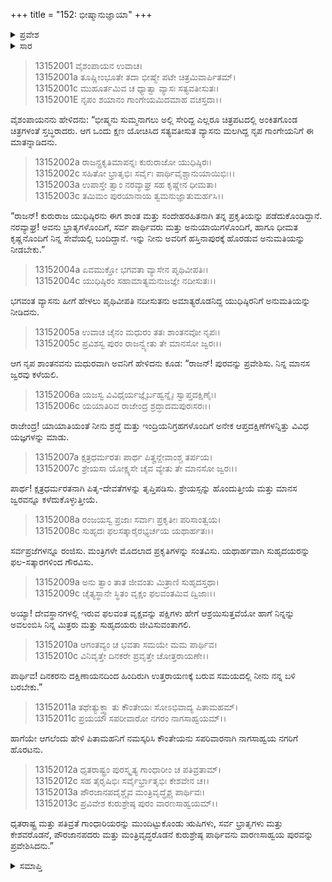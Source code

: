 +++
title = "152: ಭೀಷ್ಮಾನುಜ್ಞಾಯಾ"
+++

<details><summary>ಪ್ರವೇಶ</summary>


।।   ಓಂ ಓಂ ನಮೋ ನಾರಾಯಣಾಯ।।   ಶ್ರೀ ವೇದವ್ಯಾಸಾಯ ನಮಃ ।।

ಶ್ರೀ ಕೃಷ್ಣದ್ವೈಪಾಯನ ವೇದವ್ಯಾಸ ವಿರಚಿತ  

**ಶ್ರೀ ಮಹಾಭಾರತ**

**ಅನುಶಾಸನ ಪರ್ವ**

**ದಾನಧರ್ಮ ಪರ್ವ**

**ಅಧ್ಯಾಯ 152**


</details>

<details><summary>ಸಾರ</summary>

ಭೀಷ್ಮನ ಅನುಮತಿಯನ್ನು ಪಡೆದು ಯುಧಿಷ್ಠಿರನು ಹಸ್ತಿನಾಪುರಕ್ಕೆ ಹಿಂದಿರುಗಿದುದು (1-13).


</details>



> 13152001 ವೈಶಂಪಾಯನ ಉವಾಚ।  
13152001a ತೂಷ್ಣೀಂಭೂತೇ ತದಾ ಭೀಷ್ಮೇ ಪಟೇ ಚಿತ್ರಮಿವಾರ್ಪಿತಮ್।  
13152001c ಮುಹೂರ್ತಮಿವ ಚ ಧ್ಯಾತ್ವಾ ವ್ಯಾಸಃ ಸತ್ಯವತೀಸುತಃ।  
13152001E ನೃಪಂ ಶಯಾನಂ ಗಾಂಗೇಯಮಿದಮಾಹ ವಚಸ್ತದಾ।।

ವೈಶಂಪಾಯನನು ಹೇಳಿದನು: “ಭೀಷ್ಮನು ಸುಮ್ಮನಾಗಲು ಅಲ್ಲಿ ಸೇರಿದ್ದ ಎಲ್ಲರೂ ಚಿತ್ರಪಟದಲ್ಲಿ ಅಂಕಿತಗೊಂಡ ಚಿತ್ರಗಳಂತೆ ಸ್ತಬ್ಧರಾದರು. ಆಗ ಒಂದು ಕ್ಷಣ ಯೋಚಿಸಿದ ಸತ್ಯವತೀಸುತ ವ್ಯಾಸನು ಮಲಗಿದ್ದ ನೃಪ ಗಾಂಗೇಯನಿಗೆ ಈ ಮಾತನ್ನಾಡಿದನು.

> 13152002a ರಾಜನ್ಪ್ರಕೃತಿಮಾಪನ್ನಃ ಕುರುರಾಜೋ ಯುಧಿಷ್ಠಿರಃ।  
13152002c ಸಹಿತೋ ಭ್ರಾತೃಭಿಃ ಸರ್ವೈಃ ಪಾರ್ಥಿವೈಶ್ಚಾನುಯಾಯಿಭಿಃ।।  
13152003a ಉಪಾಸ್ತೇ ತ್ವಾಂ ನರವ್ಯಾಘ್ರ ಸಹ ಕೃಷ್ಣೇನ ಧೀಮತಾ।  
13152003c ತಮಿಮಂ ಪುರಯಾನಾಯ ತ್ವಮನುಜ್ಞಾತುಮರ್ಹಸಿ।।

“ರಾಜನ್! ಕುರುರಾಜ ಯುಧಿಷ್ಠಿರನು ಈಗ ಶಾಂತ ಮತ್ತು ಸಂದೇಹರಹಿತನಾಗಿ ತನ್ನ ಪ್ರಕೃತಿಯನ್ನು ಪಡೆದುಕೊಂಡಿದ್ದಾನೆ. ನರವ್ಯಾಘ್ರ! ಅವನು ಭ್ರಾತೃಗಳೊಂದಿಗೆ, ಸರ್ವ ಪಾರ್ಥಿವರು ಮತ್ತು ಅನುಯಾಯಿಗಳೊಂದಿಗೆ, ಹಾಗೂ ಧೀಮತ ಕೃಷ್ಣನೊಂದಿಗೆ ನಿನ್ನ ಸೇವೆಯಲ್ಲಿ ಬಂದಿದ್ದಾನೆ. ಇನ್ನು ನೀನು ಅವರಿಗೆ ಹಸ್ತಿನಾಪುರಕ್ಕೆ ಹೊರಡುವ ಅನುಮತಿಯನ್ನು ನೀಡಬೇಕು.”

> 13152004a ಏವಮುಕ್ತೋ ಭಗವತಾ ವ್ಯಾಸೇನ ಪೃಥಿವೀಪತಿಃ।  
13152004c ಯುಧಿಷ್ಠಿರಂ ಸಹಾಮಾತ್ಯಮನುಜಜ್ಞೇ ನದೀಸುತಃ।।

ಭಗವಂತ ವ್ಯಾಸನು ಹೀಗೆ ಹೇಳಲು ಪೃಥಿವೀಪತಿ ನದೀಸುತನು ಅಮಾತ್ಯರೊಡನಿದ್ದ ಯುಧಿಷ್ಠಿರನಿಗೆ ಅನುಮತಿಯನ್ನು ನೀಡಿದನು.

> 13152005a ಉವಾಚ ಚೈನಂ ಮಧುರಂ ತತಃ ಶಾಂತನವೋ ನೃಪಃ।  
13152005c ಪ್ರವಿಶಸ್ವ ಪುರಂ ರಾಜನ್ವ್ಯೇತು ತೇ ಮಾನಸೋ ಜ್ವರಃ।।

ಆಗ ನೃಪ ಶಾಂತನವನು ಮಧುರವಾಗಿ ಅವನಿಗೆ ಹೇಳಿದನು ಕೂಡ: “ರಾಜನ್! ಪುರವನ್ನು ಪ್ರವೇಶಿಸು. ನಿನ್ನ ಮಾನಸ ಜ್ವರವು ಕಳೆಯಲಿ.

> 13152006a ಯಜಸ್ವ ವಿವಿಧೈರ್ಯಜ್ಞೈರ್ಬಹ್ವನ್ನೈಃ ಸ್ವಾಪ್ತದಕ್ಷಿಣೈಃ।  
13152006c ಯಯಾತಿರಿವ ರಾಜೇಂದ್ರ ಶ್ರದ್ಧಾದಮಪುರಃಸರಃ।।

ರಾಜೇಂದ್ರ! ಯಾಯಾತಿಯಂತೆ ನೀನು ಶ್ರದ್ಧೆ ಮತ್ತು ಇಂದ್ರಿಯನಿಗ್ರಹಗಳೊಂದಿಗೆ ಅನೇಕ ಆಪ್ತದಕ್ಷಿಣೆಗಳನ್ನಿತ್ತು ವಿವಿಧ ಯಜ್ಞಗಳನ್ನು ಮಾಡು.

> 13152007a ಕ್ಷತ್ರಧರ್ಮರತಃ ಪಾರ್ಥ ಪಿತೄನ್ದೇವಾಂಶ್ಚ ತರ್ಪಯ।  
13152007c ಶ್ರೇಯಸಾ ಯೋಕ್ಷ್ಯಸೇ ಚೈವ ವ್ಯೇತು ತೇ ಮಾನಸೋ ಜ್ವರಃ।।

ಪಾರ್ಥ! ಕ್ಷತ್ರಧರ್ಮರತನಾಗಿ ಪಿತೃ-ದೇವತೆಗಳನ್ನು ತೃಪ್ತಿಪಡಿಸು. ಶ್ರೇಯಸ್ಸನ್ನು ಹೊಂದುತ್ತೀಯೆ ಮತ್ತು ಮಾನಸ ಜ್ವರವನ್ನೂ ಕಳೆದುಕೊಳ್ಳುತ್ತೀಯೆ.

> 13152008a ರಂಜಯಸ್ವ ಪ್ರಜಾಃ ಸರ್ವಾಃ ಪ್ರಕೃತೀಃ ಪರಿಸಾಂತ್ವಯ।  
13152008c ಸುಹೃದಃ ಫಲಸತ್ಕಾರೈರಭ್ಯರ್ಚಯ ಯಥಾರ್ಹತಃ।।

ಸರ್ವಪ್ರಜೆಗಳನ್ನೂ ರಂಜಿಸು. ಮಂತ್ರಿಗಳೇ ಮೊದಲಾದ ಪ್ರಕೃತಿಗಳನ್ನು ಸಂತವಿಸು. ಯಥಾರ್ಹವಾಗಿ ಸುಹೃದಯರನ್ನು ಫಲ-ಸತ್ಕಾರಗಳಿಂದ ಗೌರವಿಸು.

> 13152009a ಅನು ತ್ವಾಂ ತಾತ ಜೀವಂತು ಮಿತ್ರಾಣಿ ಸುಹೃದಸ್ತಥಾ।  
13152009c ಚೈತ್ಯಸ್ಥಾನೇ ಸ್ಥಿತಂ ವೃಕ್ಷಂ ಫಲವಂತಮಿವ ದ್ವಿಜಾಃ।।

ಅಯ್ಯಾ! ದೇವಸ್ಥಾನಗಳಲ್ಲಿ ಇರುವ ಫಲವಂತ ವೃಕ್ಷವನ್ನು ಪಕ್ಷಿಗಳು ಹೇಗೆ ಆಶ್ರಯಿಸುತ್ತವೆಯೋ ಹಾಗೆ ನಿನ್ನನ್ನು ಅವಲಂಬಿಸಿ ನಿನ್ನ ಮಿತ್ರರು ಮತ್ತು ಸುಹೃದಯರು ಜೀವಿಸುವಂತಾಗಲಿ.

> 13152010a ಆಗಂತವ್ಯಂ ಚ ಭವತಾ ಸಮಯೇ ಮಮ ಪಾರ್ಥಿವ।  
13152010c ವಿನಿವೃತ್ತೇ ದಿನಕರೇ ಪ್ರವೃತ್ತೇ ಚೋತ್ತರಾಯಣೇ।।

ಪಾರ್ಥಿವ! ದಿನಕರನು ದಕ್ಷಿಣಾಯನದಿಂದ ಹಿಂದಿರುಗಿ ಉತ್ತರಾಯಣಕ್ಕೆ ಬರುವ ಸಮಯದಲ್ಲಿ ನೀನು ನನ್ನ ಬಳಿ ಬರಬೇಕು.”

> 13152011a ತಥೇತ್ಯುಕ್ತ್ವಾ ತು ಕೌಂತೇಯಃ ಸೋಽಭಿವಾದ್ಯ ಪಿತಾಮಹಮ್।  
13152011c ಪ್ರಯಯೌ ಸಪರೀವಾರೋ ನಗರಂ ನಾಗಸಾಹ್ವಯಮ್।।

ಹಾಗೆಯೇ ಆಗಲೆಂದು ಹೇಳಿ ಪಿತಾಮಹನಿಗೆ ನಮಸ್ಕರಿಸಿ ಕೌಂತೇಯನು ಸಪರಿವಾರನಾಗಿ ನಾಗಸಾಹ್ವಯ ನಗರಿಗೆ ಹೊರಟನು.

> 13152012a ಧೃತರಾಷ್ಟ್ರಂ ಪುರಸ್ಕೃತ್ಯ ಗಾಂಧಾರೀಂ ಚ ಪತಿವ್ರತಾಮ್।  
13152012c ಸಹ ತೈರೃಷಿಭಿಃ ಸರ್ವೈರ್ಭ್ರಾತೃಭಿಃ ಕೇಶವೇನ ಚ।।  
13152013a ಪೌರಜಾನಪದೈಶ್ಚೈವ ಮಂತ್ರಿವೃದ್ಧೈಶ್ಚ ಪಾರ್ಥಿವಃ।  
13152013c ಪ್ರವಿವೇಶ ಕುರುಶ್ರೇಷ್ಠ ಪುರಂ ವಾರಣಸಾಹ್ವಯಮ್।।

ಧೃತರಾಷ್ಟ್ರ ಮತ್ತು ಪತಿವ್ರತೆ ಗಾಂಧಾರಿಯರನ್ನು ಮುಂದಿಟ್ಟುಕೊಂಡು ಋಷಿಗಳು, ಸರ್ವ ಭ್ರಾತೃಗಳು ಮತ್ತು ಕೇಶವರೊಡನೆ, ಪೌರಜಾನಪದರು ಮತ್ತು ಮಂತ್ರಿವೃದ್ಧರೊಡನೆ ಕುರುಶ್ರೇಷ್ಠ ಪಾರ್ಥಿವನು ವಾರಣಸಾಹ್ವಯ ಪುರವನ್ನು ಪ್ರವೇಶಿಸಿದನು.”


<details><summary>ಸಮಾಪ್ತಿ</summary>


ಇತಿ ಶ್ರೀಮಹಾಭಾರತೇ ಅನುಶಾಸನ ಪರ್ವಣಿ ದಾನಧರ್ಮ ಪರ್ವಣಿ ಭೀಷ್ಮಾನುಜ್ಞಾಯಾಂ ದ್ವಿಪಂಚಾಶತ್ಯಧಿಕಶತತಮೋಽಧ್ಯಾಯಃ।।  
ಇದು ಶ್ರೀಮಹಾಭಾರತದಲ್ಲಿ ಅನುಶಾಸನ ಪರ್ವದಲ್ಲಿ ದಾನಧರ್ಮ ಪರ್ವದಲ್ಲಿ ಭೀಷ್ಮಾನುಜ್ಞಾಯ ಎನ್ನುವ ನೂರಾಐವತ್ತೆರಡನೇ ಅಧ್ಯಾಯವು.  
ಇತಿ ಶ್ರೀ ಮಹಾಭಾರತೇ ಅನುಶಾಸನ ಪರ್ವಣಿ ದಾನಧರ್ಮ ಪರ್ವಃ।  
ಇದು ಶ್ರೀ ಮಹಾಭಾರತದಲ್ಲಿ ಅನುಶಾಸನ ಪರ್ವದಲ್ಲಿ ದಾನಧರ್ಮ ಪರ್ವವು।  
ಇದೂವರೆಗಿನ ಒಟ್ಟು ಮಹಾಪರ್ವಗಳು – 12/18, ಉಪಪರ್ವಗಳು-87/100, ಅಧ್ಯಾಯಗಳು-1833/1995, ಶ್ಲೋಕಗಳು-69323/73784  



</details>


